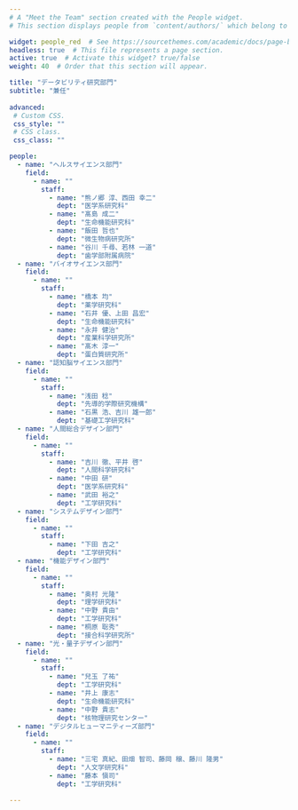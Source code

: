 ```yaml
---
# A "Meet the Team" section created with the People widget.
# This section displays people from `content/authors/` which belong to the `user_groups` below.

widget: people_red  # See https://sourcethemes.com/academic/docs/page-builder/
headless: true  # This file represents a page section.
active: true  # Activate this widget? true/false
weight: 40  # Order that this section will appear.

title: "データビリティ研究部門"
subtitle: "兼任"
  
advanced:
 # Custom CSS. 
 css_style: ""
 # CSS class.
 css_class: ""

people:
  - name: "ヘルスサイエンス部門"
    field: 
      - name: ""
        staff:
          - name: "熊ノ郷 淳、西田 幸二"
            dept: "医学系研究科"
          - name: "髙島 成二"
            dept: "生命機能研究科"
          - name: "飯田 哲也"
            dept: "微生物病研究所"
          - name: "谷川 千尋、若林 一道"
            dept: "歯学部附属病院"
  - name: "バイオサイエンス部門"
    field: 
      - name: ""
        staff:
          - name: "橋本 均"
            dept: "薬学研究科"
          - name: "石井 優、上田 昌宏"
            dept: "生命機能研究科"
          - name: "永井 健治"
            dept: "産業科学研究所"
          - name: "髙木 淳一"
            dept: "蛋白質研究所"
  - name: "認知脳サイエンス部門"
    field: 
      - name: ""
        staff:
          - name: "浅田 稔"
            dept: "先導的学際研究機構"
          - name: "石黒 浩、吉川 雄一郎"
            dept: "基礎工学研究科"
  - name: "人間総合デザイン部門"
    field: 
      - name: ""
        staff:
          - name: "吉川 徹、平井 啓"
            dept: "人間科学研究科"
          - name: "中田 研"
            dept: "医学系研究科"
          - name: "武田 裕之"
            dept: "工学研究科"
  - name: "システムデザイン部門"
    field: 
      - name: ""
        staff:
          - name: "下田 吉之"
            dept: "工学研究科"
  - name: "機能デザイン部門"
    field: 
      - name: ""
        staff:
          - name: "奥村 光隆"
            dept: "理学研究科"
          - name: "中野 貴由"
            dept: "工学研究科"
          - name: "桐原 聡秀"
            dept: "接合科学研究所"
  - name: "光・量子デザイン部門"
    field: 
      - name: ""
        staff:
          - name: "兒玉 了祐"
            dept: "工学研究科"
          - name: "井上 康志"
            dept: "生命機能研究科"
          - name: "中野 貴志"
            dept: "核物理研究センター"
  - name: "デジタルヒューマニティーズ部門"
    field: 
      - name: ""
        staff:
          - name: "三宅 真紀、田畑 智司、藤岡 穣、藤川 隆男"
            dept: "人文学研究科"
          - name: "藤本 愼司"
            dept: "工学研究科"

---
```

